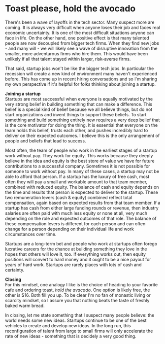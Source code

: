 # Toast please, hold the avocado

There's been a wave of layoffs in the tech sector. Many suspect more are coming. It is always very difficult when anyone loses their job and faces real economic uncertainty. It is one of the most difficult situations anyone can face in life. On the other hand, one positive effect is that many talented people are now decoupled from bigger tech firms. When they find new jobs - and many will -  we will likely see a wave of disruptive innovation from the smaller, more adventurous firms who hire them. This would have been unlikely if all that talent stayed within larger, risk-averse firms.

That said, startup jobs won't be like the bigger tech jobs. In particular the recession will create a new kind of environment many haven't experienced before. This has come up in recent hiring conversations and so I'm sharing my own perspective if it's helpful for folks thinking about joining a startup. 


**Joining a startup**  
Startups are most successful when everyone is equally motivated by the very strong belief in building something that can make a difference. This belief is a special kind of belief because we all believe things, but do not start organizations and invent things to support these beliefs. To start something and build something entirely new requires a very deep belief that is the core motivator for doing the thing. It is essential that everyone on the team holds this belief, trusts each other, and pushes incredibly hard to deliver on their expected outcomes. I believe this is the only arrangement of people and beliefs that lead to success. 

Most often, the team of people who work in the earliest stages of a startup work without pay. They work for equity. This works because they deeply believe in the idea and equity is the best store of value we have for future contributions to a successful company. Sometimes it is not possible for someone to work without pay. In many of these cases, a startup may not be able to afford that person. If a startup has the luxury of free cash, most often they will pay a small and workable amount to that team member, combined with reduced equity. The balance of cash and equity depends on the time and results that person is expected to deliver to the startup. These two remuneration levers (cash & equity) combined reflect total compensation, again based on expected results from that team member.  If a startup has cash from either large funding rounds or revenue, then industry salaries are often paid with much less equity or none at all, very much depending on the role and expected outcomes of that role.  The balance of these compensation levers is different for each person and can often change for a person depending on their individual life and work circumstances over time. 

Startups are a long-term bet and people who work at startups often forego lucrative careers for the chance at building something they love in the hopes that others will love it, too. If everything works out, then equity positions will convert to hard money and it ought to be a nice payout for years of hard work. Startups are rarely places with lots of cash and certainty. 

**Closing**  
For this mindset, one analogy I like is the choice of heading to your favorite cafe and ordering toast, *hold the avacado*. One option is likely free, the other is $16. Both fill you up. To be clear I'm no fan of monastic living or scarcity mindset, so I assure you that nothing beats the taste of freshly baked warm bread.

In closing, let me state something that I suspect many people believe: the world needs some new ideas. Startups continue to be one of the best vehicles to create and develop new ideas. In the long run, this reconfiguration of talent from large to small firms will only accelerate the rate of new ideas - something that is decidely a very good thing. 
